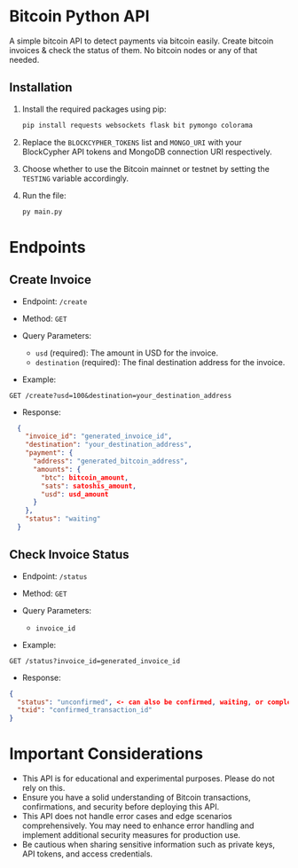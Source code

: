 # Bitcoin Python API

A simple bitcoin API to detect payments via bitcoin easily. Create bitcoin invoices & check the status of them. No bitcoin nodes or any of that needed. 

## Installation

1. Install the required packages using pip:

   ```bash
   pip install requests websockets flask bit pymongo colorama
   ```
2. Replace the `BLOCKCYPHER_TOKENS` list and `MONGO_URI` with your BlockCypher API tokens and MongoDB connection URI respectively.
3. Choose whether to use the Bitcoin mainnet or testnet by setting the `TESTING` variable accordingly.
4. Run the file:
   ```bash
   py main.py
   ```
# Endpoints
## Create Invoice
- Endpoint: `/create`
- Method: `GET`
- Query Parameters:
  - `usd` (required): The amount in USD for the invoice.
  - `destination` (required): The final destination address for the invoice.

 - Example:
```
GET /create?usd=100&destination=your_destination_address
```
 - Response:
```json
  {
    "invoice_id": "generated_invoice_id",
    "destination": "your_destination_address",
    "payment": {
      "address": "generated_bitcoin_address",
      "amounts": {
        "btc": bitcoin_amount,
        "sats": satoshis_amount,
        "usd": usd_amount
      }
    },
    "status": "waiting"
  }
  ```
## Check Invoice Status
 - Endpoint: `/status`
 - Method: `GET`
 - Query Parameters:
   - `invoice_id`

 - Example:
```
GET /status?invoice_id=generated_invoice_id
```
  - Response:
```json
{
  "status": "unconfirmed", <- can also be confirmed, waiting, or completed
  "txid": "confirmed_transaction_id"
}
```
# Important Considerations
- This API is for educational and experimental purposes. Please do not rely on this.
- Ensure you have a solid understanding of Bitcoin transactions, confirmations, and security before deploying this API.
- This API does not handle error cases and edge scenarios comprehensively. You may need to enhance error handling and implement additional security measures for production use.
- Be cautious when sharing sensitive information such as private keys, API tokens, and access credentials.
  


